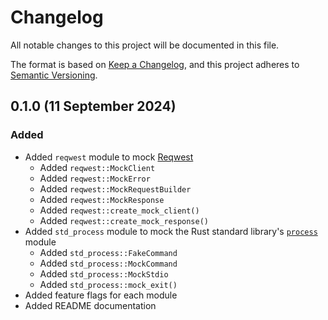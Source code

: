 # Changelog

[Keep a Changelog]:    https://keepachangelog.com/en/1.0.0/
[Reqwest]:             https://crates.io/crates/reqwest
[Semantic Versioning]: https://semver.org/spec/v2.0.0.html

All notable changes to this project will be documented in this file.

The format is based on [Keep a Changelog][], and this project adheres to
[Semantic Versioning][].

## 0.1.0 (11 September 2024)

### Added

  - Added `reqwest` module to mock [Reqwest][]
      - Added `reqwest::MockClient`
      - Added `reqwest::MockError`
      - Added `reqwest::MockRequestBuilder`
      - Added `reqwest::MockResponse`
      - Added `reqwest::create_mock_client()`
      - Added `reqwest::create_mock_response()`
  - Added `std_process` module to mock the Rust standard library's [`process`](https://doc.rust-lang.org/std/process/)
    module
      - Added `std_process::FakeCommand`
      - Added `std_process::MockCommand`
      - Added `std_process::MockStdio`
      - Added `std_process::mock_exit()`
  - Added feature flags for each module
  - Added README documentation

